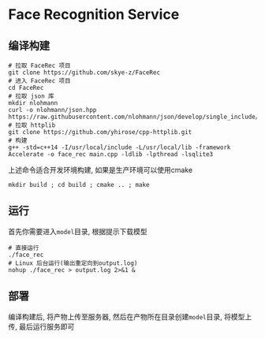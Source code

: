 # Face Recognition Service

## 编译构建
```shell
# 拉取 FaceRec 项目
git clone https://github.com/skye-z/FaceRec
# 进入 FaceRec 项目
cd FaceRec
# 拉取 json 库
mkdir nlohmann
curl -o nlohmann/json.hpp https://raw.githubusercontent.com/nlohmann/json/develop/single_include/nlohmann/json.hpp
# 拉取 httplib
git clone https://github.com/yhirose/cpp-httplib.git
# 构建
g++ -std=c++14 -I/usr/local/include -L/usr/local/lib -framework Accelerate -o face_rec main.cpp -ldlib -lpthread -lsqlite3
```

上述命令适合开发环境构建, 如果是生产环境可以使用cmake

```shell
mkdir build ; cd build ; cmake .. ; make
```

## 运行

首先你需要进入`model`目录, 根据提示下载模型

```shell
# 直接运行
./face_rec
# Linux 后台运行(输出重定向到output.log)
nohup ./face_rec > output.log 2>&1 &
```

## 部署

编译构建后, 将产物上传至服务器, 然后在产物所在目录创建`model`目录, 将模型上传, 最后运行服务即可